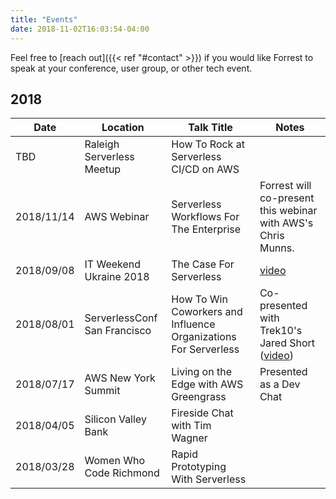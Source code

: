 ```yaml
---
title: "Events"
date: 2018-11-02T16:03:54-04:00
---
```


Feel free to [reach out]({{< ref "#contact" >}}) if you would like Forrest to speak at your conference, user group, or other tech event.

## 2018

| **Date**       | **Location**                     | **Talk Title**                                                      | **Notes**                                                                                                                                                     |
|------------|------------------------------|-----------------------------------------------------------------|-----------------------------------------------------------------------------------------------------------------------------------------------------------|
| TBD        | Raleigh Serverless Meetup    | How To Rock at Serverless CI/CD on AWS                    |                                                                                                                                                           |
| 2018/11/14 | AWS Webinar                  | Serverless Workflows For The Enterprise                         | Forrest will co-present this webinar with AWS's Chris Munns.                                                                                              |
| 2018/09/08 | IT Weekend Ukraine 2018      | The Case For Serverless                                         | [video](https://www.youtube.com/watch?v=FgiiakJoJCA)                                                                                                      |
| 2018/08/01 | ServerlessConf San Francisco | How To Win Coworkers and Influence Organizations For Serverless | Co-presented with Trek10's Jared Short ([video](https://acloud.guru/series/serverlessconf-sf-2018/view/win-coworkers-influence-organizations-serverless)) |
| 2018/07/17 | AWS New York Summit          | Living on the Edge with AWS Greengrass                          | Presented as a Dev Chat                                                                                                                                   |
| 2018/04/05 | Silicon Valley Bank          | Fireside Chat with Tim Wagner                                   |                                                                                                                                                           |
| 2018/03/28 | Women Who Code Richmond      | Rapid Prototyping With Serverless                               |                                                                                                                                                           |